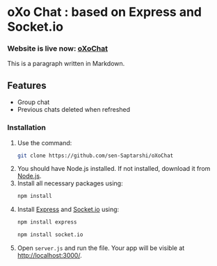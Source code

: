 # oXo Chat : based on Express and Socket.io

### Website is live now: [oXoChat](https://oxochat.onrender.com)

This is a paragraph written in Markdown.

## Features
- Group chat
- Previous chats deleted when refreshed

### Installation
1. Use the command:
    ```bash 
    git clone https://github.com/sen-Saptarshi/oXoChat
    ```
2. You should have Node.js installed. If not installed, download it from [Node.js](https://nodejs.org/en).
3. Install all necessary packages using:
    ```bash 
    npm install 
    ```
4. Install [Express](https://expressjs.com/) and [Socket.io](https://socket.io/) using:
    ```bash 
    npm install express
    ```
    ```bash 
    npm install socket.io 
    ```
5. Open `server.js` and run the file. Your app will be visible at [http://localhost:3000/](http://localhost:3000/).
